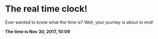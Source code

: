 # The real time clock!

Ever wanted to know what the time is? Well, your journey is about to end!

**The time is Nov 30, 2017, 10:09**